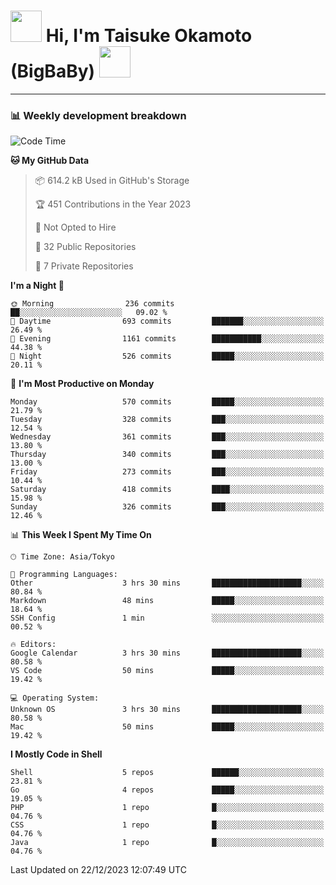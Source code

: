 <!-- Title -->
<h1>
    <img src="https://media.tenor.com/TlyRveJkgo4AAAAi/cloud-cloud-strife.gif" width="50"/> 
    Hi, I'm Taisuke Okamoto (BigBaBy) 
    <img src="https://media.tenor.com/TlyRveJkgo4AAAAi/cloud-cloud-strife.gif" width="50"/>
</h1>

---

<h3> 📊 Weekly development breakdown </h3>
<!-- waka-readme-stats -->

<!--START_SECTION:waka-->
![Code Time](http://img.shields.io/badge/Code%20Time-1%2C666%20hrs%2039%20mins-blue)

**🐱 My GitHub Data** 

> 📦 614.2 kB Used in GitHub's Storage 
 > 
> 🏆 451 Contributions in the Year 2023
 > 
> 🚫 Not Opted to Hire
 > 
> 📜 32 Public Repositories 
 > 
> 🔑 7 Private Repositories 
 > 
**I'm a Night 🦉** 

```text
🌞 Morning                236 commits         ██░░░░░░░░░░░░░░░░░░░░░░░   09.02 % 
🌆 Daytime                693 commits         ███████░░░░░░░░░░░░░░░░░░   26.49 % 
🌃 Evening                1161 commits        ███████████░░░░░░░░░░░░░░   44.38 % 
🌙 Night                  526 commits         █████░░░░░░░░░░░░░░░░░░░░   20.11 % 
```
📅 **I'm Most Productive on Monday** 

```text
Monday                   570 commits         █████░░░░░░░░░░░░░░░░░░░░   21.79 % 
Tuesday                  328 commits         ███░░░░░░░░░░░░░░░░░░░░░░   12.54 % 
Wednesday                361 commits         ███░░░░░░░░░░░░░░░░░░░░░░   13.80 % 
Thursday                 340 commits         ███░░░░░░░░░░░░░░░░░░░░░░   13.00 % 
Friday                   273 commits         ███░░░░░░░░░░░░░░░░░░░░░░   10.44 % 
Saturday                 418 commits         ████░░░░░░░░░░░░░░░░░░░░░   15.98 % 
Sunday                   326 commits         ███░░░░░░░░░░░░░░░░░░░░░░   12.46 % 
```


📊 **This Week I Spent My Time On** 

```text
🕑︎ Time Zone: Asia/Tokyo

💬 Programming Languages: 
Other                    3 hrs 30 mins       ████████████████████░░░░░   80.84 % 
Markdown                 48 mins             █████░░░░░░░░░░░░░░░░░░░░   18.64 % 
SSH Config               1 min               ░░░░░░░░░░░░░░░░░░░░░░░░░   00.52 % 

🔥 Editors: 
Google Calendar          3 hrs 30 mins       ████████████████████░░░░░   80.58 % 
VS Code                  50 mins             █████░░░░░░░░░░░░░░░░░░░░   19.42 % 

💻 Operating System: 
Unknown OS               3 hrs 30 mins       ████████████████████░░░░░   80.58 % 
Mac                      50 mins             █████░░░░░░░░░░░░░░░░░░░░   19.42 % 
```

**I Mostly Code in Shell** 

```text
Shell                    5 repos             ██████░░░░░░░░░░░░░░░░░░░   23.81 % 
Go                       4 repos             █████░░░░░░░░░░░░░░░░░░░░   19.05 % 
PHP                      1 repo              █░░░░░░░░░░░░░░░░░░░░░░░░   04.76 % 
CSS                      1 repo              █░░░░░░░░░░░░░░░░░░░░░░░░   04.76 % 
Java                     1 repo              █░░░░░░░░░░░░░░░░░░░░░░░░   04.76 % 
```




 Last Updated on 22/12/2023 12:07:49 UTC
<!--END_SECTION:waka-->
